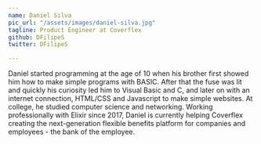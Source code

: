 ```yaml
---
name: Daniel Silva
pic_url: "/assets/images/daniel-silva.jpg"
tagline: Product Engineer at Coverflex
github: DFilipeS
twitter: DFilipeS

---
```

Daniel started programming at the age of 10 when his brother first showed him how to make simple programs with BASIC. After that the fuse was lit and quickly his curiosity led him to Visual Basic and C, and later on with an internet connection, HTML/CSS and Javascript to make simple websites. At college, he studied computer science and networking. Working professionally with Elixir since 2017, Daniel is currently helping Coverflex creating the next-generation flexible benefits platform for companies and employees - the bank of the employee.